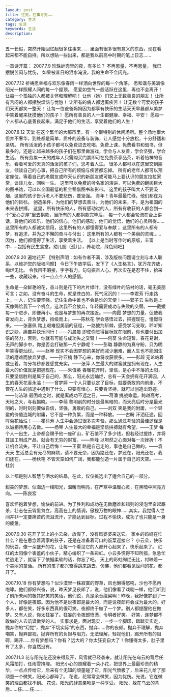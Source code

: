 ```yaml
---
layout: post
title: 往觅，往事寻觅……
category: 生活
tags: 生活
keywords: 生活
description: 
---
```

五一长假，突然开始回忆起很多往事来……
里面有很多很有意义的东西，现在看起来都不能自持。所以想贴一些出来，都是我以前高中时期的笔上日志……

一首诗开篇：
2007.7.9
珍珠蚌壳里的夜，有多长？
不再思量，不再思量，
我已摆脱苦闷与忧伤，
如果被昔日的泪水淹没，我的生命不会闪光。

2007.7.12
祈祷愿幸福与欢乐像春雨一样洒向世界的每一个角落。
愿和谐与美满像阳光一样照耀人间的每一个屋顶。
愿爱如空气一般活跃在这里，再也不会离开！
让每一个孤独的人都被关怀和理解吧！
让他（她）们交上无数善良的朋友！
让所有苦闷的人都摆脱烦恼与忧愁！
让所有的病人都远离疾苦！
让无数个可爱的孩子们天天都笑一整天！
让每一位爸爸妈妈因为都享有快乐的生活天天早晨都从美梦中笑着醒来抚摸他们的孩子！
愿所有善良的人一生都健康、幸福、平安！
愿每一个人都从心底善良起来，满足于他们的生活，享受着他们的人生！

2007.8.12
天堂
在这个繁华的大都市里，有一个很特别的休闲场所。整个场地很大但并不奢华，到处都是简单，质朴的设备与装饰，让人感觉十分放松，十分舒适和亲切。
所有活泼的小孩子都可以免费进去吃喝，免费上课，免费看书和借书，但最多的，还是让越来越多的孩子们在那里做游戏，学会与人友善，学会坚强，学会生活。
所有劳累一天的成年人只需购买门票即可在免费茶亭品茶，听着怡神的音乐，看着可爱的天真的活泼的孩子们，思考着人生。
很多人都可以在这里交到朋友，倾谈自己的心事，把自己所有的烦恼与疾苦都忘掉。
所有的老年人都可以预定座位，等着自己的老朋友或昨天认识的新朋友或可能马上要认识的朋友拉拉家常，谈谈儿女，回味一生。
这里可以免费的听名家的演讲，可以免费的翻阅巨大的图书馆，可以以全国最低的租金租借图书和影带。
这里的孩子叫大人不要吸烟，这里的孩子告诉老人不要悲伤，要坚强。
青年！青年最最忙碌，他们都在为他们的目标。
创造条件，为他们的梦想去奋斗，为他们的未来，不，是为祖国的未来去拼搏。
这里，所有快乐的人，所有感动过的人，所有有收获的人都会到一个“爱心之屋”里去捐款，当所有的人都捐款完毕后，
每一个人都会轮流在台上讲话，将他们的欢乐，他们的信心，他们的感动，他们的觉悟，他们的心灵所得……
这里所有的人都诚实信用，这里所有的人都懂得爱与奉献；
这里所有的人都有梦，有追求，并为之不懈的奋斗与付出；
这里所有的人都有一个美丽的灵魂……
因为，他们都懂得了生活，享受着生活。
【以上是当时写作时的原版，丰富中……包括有民生食堂，幼儿圆（孤儿），养老院，绿色网吧】

2007.9.20
遍地花开
【特别声明：如有作者不满，涉及版权问题请立刻与本人联系，以维护您的版权问题】
今日下午放学后，发下了《人生格言》，犹万花齐放，绚烂无比。
令我目不暇接，字字有力，句句振奋人心。再次实在是忍不住，拾采一些，收藏起来。带一点点个人的感悟。

生命是一朵鲜艳的花，奋斗则是花下的片片绿叶，没有绿叶的陪衬的话，毫无美丽可言；之如，没有奋斗的生命，就是苍白的，死气沉沉的！——李君芳
行走路上，一人，记住要坚强。记住生命中谁也不会是谁的天使！——郭子云
失败是上天像赐给我下一个机会，这次我不会放弃，年轻需要成功与失败的交替。——戴媛
每一个进步，即便再小，也是与梦想的再次接近。——向霞
梦想的力量，促使我奋发向上，背负梦想，拾级而上。——陈秋花
学会感悟过去，把握现在，憧憬将来。——张塞佩
踏上艰难但美丽的征程，一路披荆斩棘，感受学习支取，聆听知识之妙，痛苦并快乐同行！——冯晨晨
即使你觉得目标就在眼前，你也要付出加倍的努力，否则，你就有可能与成功失之交臂！——何苗
生命短暂，春花易谢，无声的脚步中，你是否会打破那一片宁静呢？——彭璐
静静的为真守盼，只为明年笑得更灿烂。——赵琴
现实不会因梦想的美好而减少磨难，而人生也不能因生活的磨难而放弃梦想。——孙亚楠
静下心来，你将收获很多。——彭超
无论站着或坐着，每分每秒都要感觉充实。——张萍
人生最大的财富就是拥有现在，人生最大的价值就是把握现在。——朱值英
春暖花开时，坚信，是心中不落的太阳，只要坚信胜利是属于自己的，那么，阳光永远灿烂，总有一天会拥有花开满园，人生的春天花香永溢！——曾梦婷
一个人只要认定了目标，就要勇敢的向前走，不管在人生的旅途中遇到了什么，只要有恒心，只要肯坚持，就可以创造出奇迹。——何洁琼
最困难之时，就是离成功不远之日。——蒋潘
挑战命运，跨越高考，天地之大，与我揭晓。——李萌
黎明前的时分是最黑暗的，而天亮后时分是最光明的，时时刻刻要做自信，坚强，勇敢的自己。——刘双
笑是我的附庸，一个轻盈的价值连城的附庸，它不是一种负累，而是一种释放。——古盼
汗洒征途，回眸菊花灿烂！——瞿荷芳
人生中会通过很多次考验，那么通过考验的最佳途径是以诚相待用心去做。——杨琴
人生最大的幸福是坚信拼搏就有希望。——王梦
每个人一出生，上帝都会赐予他一座矿山，矿石值不了多少钱，但若经过提炼，并将其加工制成产品，就会有无穷的财富。——熊峰
以坦然之心面对每一次挫折！不让机会流失，不让自己后悔！——王蜜
路是自己走的，事也是自己做的。——袁天天
生活总会有无尽的麻烦，请不要无奈，因为路还在，梦还在，阳光还在，我们还在。——杨秋艳
不管天空如何广阔，我都能创造一片属于自己的天空。——杜剑

以上都是别人智慧与泪水的结晶，在此，仅仅挑选出了适合自己的一部分。

甜美的梦想，似海边一缕阳光，温暖而明亮，在严寒中温暖心灵，在黑暗中照亮方向。——陈良宏

喜欢怀抱着梦想，愉快的前进。为了胜利和成功在无数磨难和错则的浸泡里奋起厮杀，壮志在云霄里耸立，高高在上的情调，傲视万物的眼神……其实，我觉得人世间并非一定要痛苦的流泪流汗，才能达到目标。过程不愉快，成功了也只能是一身的疲惫。

2007.9.30
花开了天上的小云朵，放假了，没有风婆婆来送它。
家乡的妈妈在忙什么？是在思念着离家的孩子，还是在准备着可口的饭菜迎接它？
小云朵，快乐的玩耍，像一朵盛开的花，让每一个看见它的人都开心起来了，快乐起来了。
红红的太阳像个害羞的小伙子，精心编织了一条彩虹。小云多慌得不知所措，急急忙忙逃走了，就留下了依据柔软的话，你忘了吧。
天上的彩虹绚烂无比，衬映着一个美丽的童话。
所有的孩子都兴奋得跳来跳去，仿佛，他们都看见世间的花，都开了。

2007.10.18
你有梦想吗？似沙漠里一株寂寞的野草，风也懒得怒吼，沙也不愿再咆哮。他们都好兴奋，说，昨天梦见夜郎了，说，他们像看了戏剧一样，他们听到了前所未闻的极其好笑的笑话，他们说，真是余音绕梁啊！昨晚，我好像梦到了一个人，好像是夜郎。因为他不是说夜郎是最大的，而是说夜郎将会成为最大的。好多人，都在笑，好多东西真的很可笑。夜郎终于做了一个梦。别人都提醒他在做梦。又有人说，你太狂妄了。狂妄的令夜郎愤懑，令明者好笑。
好笑，连梦都不敢做的人去讥讽做梦的人。
实事求是，面对现实，一步一个脚印，踏踏实实走，抛弃你的“幻觉”，抛弃“不切实际”的东西，抛弃……你的夜郎。抛弃不理解，抛弃嘲笑，抛弃鄙视，抛弃所有的负担与阻力。无法理解，轻视他们，踢开所有的阻碍，踢开……你有梦想吗？你有？远大的？你太狂妄自大了！你懂得太多，肚子里有了太多，你当然没有。

2007.11.3
花与阳光花还没来得及开，风雪就已经袭来，就让阳光在乌云的背后任风霜拍打，任雨雪掩埋。
阳光小心的照耀着一朵小花，把世界上最最珍贵的精华，一点点传给它，后来有个无知的顽童碰了它，阳光气愤极了，后来花儿给了那顽童一个微笑，阳光心都碎了。
花说，花常常会微笑，因为忧伤。光说，它连微笑的理由都找不到。
花说，阳光的肆意亲吻是一种享受。
阳光，躲在乌云的背后……任……任……